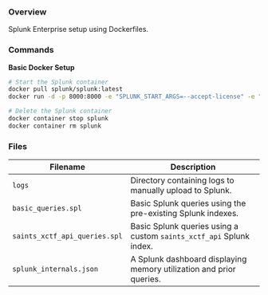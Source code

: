 ### Overview

Splunk Enterprise setup using Dockerfiles.

### Commands

**Basic Docker Setup**

```bash
# Start the Splunk container
docker pull splunk/splunk:latest
docker run -d -p 8000:8000 -e "SPLUNK_START_ARGS=--accept-license" -e "SPLUNK_PASSWORD=splunkadmin" --name splunk splunk/splunk:latest

# Delete the Splunk container
docker container stop splunk
docker container rm splunk
```

### Files

| Filename                      | Description                                                                         |
|-------------------------------|-------------------------------------------------------------------------------------|
| `logs`                        | Directory containing logs to manually upload to Splunk.                             |
| `basic_queries.spl`           | Basic Splunk queries using the pre-existing Splunk indexes.                         |
| `saints_xctf_api_queries.spl` | Basic Splunk queries using a custom `saints_xctf_api` Splunk index.                 |
| `splunk_internals.json`       | A Splunk dashboard displaying memory utilization and prior queries.                 |
